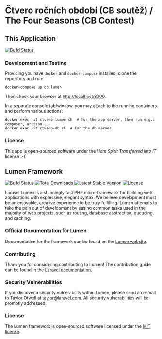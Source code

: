 # Čtvero ročních období (CB soutěž) / The Four Seasons (CB Contest)

## This Application

[![Build Status](https://app.travis-ci.com/fivaldi/ctvero-rocnich-obdobi.svg?branch=main)](https://app.travis-ci.com/fivaldi/ctvero-rocnich-obdobi)

### Development and Testing

Providing you have `docker` and `docker-compose` installed, clone the repository and run:

```
docker-compose up db lumen
```

Then check your browser at <http://localhost:8000>.

In a separate console tab/window, you may attach to the running containers and perform various actions:

```
docker exec -it ctvero-lumen sh  # for the app server, then run e.g.: composer, artisan...
docker exec -it ctvero-db sh  # for the db server
```

### License

This app is open-sourced software under the *Ham Spirit Transferred into IT* license :-).

## Lumen Framework

[![Build Status](https://travis-ci.org/laravel/lumen-framework.svg)](https://travis-ci.org/laravel/lumen-framework)
[![Total Downloads](https://img.shields.io/packagist/dt/laravel/framework)](https://packagist.org/packages/laravel/lumen-framework)
[![Latest Stable Version](https://img.shields.io/packagist/v/laravel/framework)](https://packagist.org/packages/laravel/lumen-framework)
[![License](https://img.shields.io/packagist/l/laravel/framework)](https://packagist.org/packages/laravel/lumen-framework)

Laravel Lumen is a stunningly fast PHP micro-framework for building web applications with expressive, elegant syntax. We believe development must be an enjoyable, creative experience to be truly fulfilling. Lumen attempts to take the pain out of development by easing common tasks used in the majority of web projects, such as routing, database abstraction, queueing, and caching.

### Official Documentation for Lumen

Documentation for the framework can be found on the [Lumen website](https://lumen.laravel.com/docs).

### Contributing

Thank you for considering contributing to Lumen! The contribution guide can be found in the [Laravel documentation](https://laravel.com/docs/contributions).

### Security Vulnerabilities

If you discover a security vulnerability within Lumen, please send an e-mail to Taylor Otwell at taylor@laravel.com. All security vulnerabilities will be promptly addressed.

### License

The Lumen framework is open-sourced software licensed under the [MIT license](https://opensource.org/licenses/MIT).
